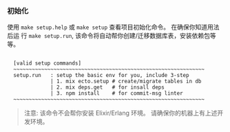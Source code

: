 
### 初始化

使用 `make setup.help` 或 `make setup` 查看项目初始化命令。 在确保你知道用法后运
行 `make setup.run`, 该命令将自动帮你创建/迁移数据库表，安装依赖包等等。

```text

  [valid setup commands]
  ~~~~~~~~~~~~~~~~~~~~~~~~~~~~~~~~~~~~~~~~~~~~~~~~~~~~~~~~~~~~~~
  setup.run   : setup the basic env for you, include 3-step
              | 1. mix ecto.setup # create/migrate tables in db
              | 2. mix deps.get   # for insall deps
              | 3. npm install    # for commit-msg linter
  ~~~~~~~~~~~~~~~~~~~~~~~~~~~~~~~~~~~~~~~~~~~~~~~~~~~~~~~~~~~~~~

```


> 注意: 该命令不会帮你安装 Elixir/Erlang 环境。 请确保你的机器上有上述开发环境。
